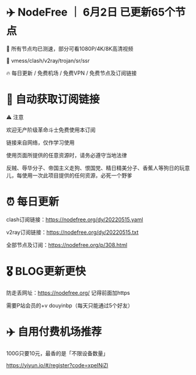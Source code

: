# ✈️ NodeFree ｜ 6月2日 已更新65个节点

🏴‍ 所有节点均已测速，部分可看1080P/4K/8K高清视频

🎏 vmess/clash/v2ray/trojan/sr/ssr 

🔥 每日更新 / 免费机场 / 免费VPN / 免费节点及订阅链接

# 🚀 自动获取订阅链接

⚠️ 注意

欢迎无产阶级革命斗士免费使用本订阅

链接来自网络，仅作学习使用

使用页面所提供的任意资源时，请务必遵守当地法律

反贼、辱华分子、帝国主义走狗、恨国党、精日精美分子、香蕉人等狗日的玩意儿，每使用一次此项目提供的任何资源，必死一个野爹

# ⏰ 每日更新

clash订阅链接：https://nodefree.org/dy/20220515.yaml

v2ray订阅链接：https://nodefree.org/dy/20220515.txt

全部节点及订阅：https://nodefree.org/p/308.html

# 🎖️ BLOG更新更快

防走丢网址：https://nodefree.org/ 记得前面加https

需要P站会员的+v douyinbp（每天只能通过5个好友）

# ✈️ 自用付费机场推荐
100G只要10元，最香的是「不限设备数量」

https://yiyun.io/#/register?code=xpeINiZl
